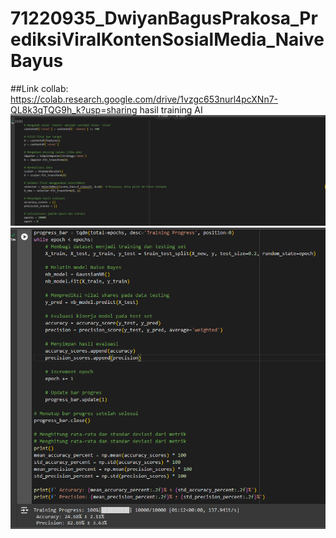 # 71220935_DwiyanBagusPrakosa_PrediksiViralKontenSosialMedia_NaiveBayus

##Link collab: https://colab.research.google.com/drive/1vzgc653nurl4pcXNn7-QL8k3qTQG9h_k?usp=sharing
hasil training AI
<img src="src/Screenshot 2024-06-08 175314.png"/>
<img src="src/Screenshot 2024-06-08 175611.png"/>

